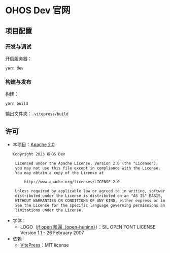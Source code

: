 # OHOS Dev 官网

## 项目配置

### 开发与调试

开启服务器：

```shell
yarn dev
```

### 构建与发布

构建：

```shell
yarn build
```

输出文件夹：`.vitepress/build`

## 许可

- 本项目：[Apache 2.0](./LICENSE.md)
  ```txt
  Copyright 2023 OHOS Dev

   Licensed under the Apache License, Version 2.0 (the "License");
   you may not use this file except in compliance with the License.
   You may obtain a copy of the License at

       http://www.apache.org/licenses/LICENSE-2.0

   Unless required by applicable law or agreed to in writing, software
   distributed under the License is distributed on an "AS IS" BASIS,
   WITHOUT WARRANTIES OR CONDITIONS OF ANY KIND, either express or implied.
   See the License for the specific language governing permissions and
   limitations under the License.
  ```
- 字体：
  - LOGO（[jf open 粉圓（open-huninn）](https://github.com/justfont/open-huninn-font)）：SIL OPEN FONT LICENSE Version 1.1 - 26 February 2007
- 依赖
  - [VitePress](https://github.com/vuejs/vitepress)：MIT license
